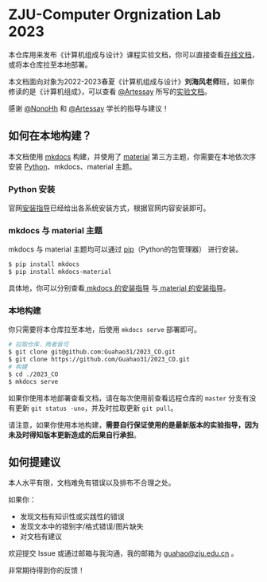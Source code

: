 # ZJU-Computer Orgnization Lab 2023

本仓库用来发布《计算机组成与设计》课程实验文档，你可以直接查看[在线文档](https://guahao31.github.io/2023_CO)，或将本仓库拉至本地部署。

本文档面向对象为2022-2023春夏《计算机组成与设计》**刘海风老师**班，如果你修读的是《计算机组成》，可以查看 [@Artessay](https://github.com/artessay) 所写的[实验文档](https://github.com/Artessay/ZJU-Computer-Organization-Lab-2023)。

感谢 [@NonoHh](https://github.com/NonoHh) 和 [@Artessay](https://github.com/artessay) 学长的指导与建议！

## 如何在本地构建？

本文档使用 [mkdocs](https://www.mkdocs.org/) 构建，并使用了 [material](https://squidfunk.github.io/mkdocs-material/) 第三方主题，你需要在本地依次序安装 [Python](https://python.org)、mkdocs、material 主题。

### Python 安装

官网[安装指导](https://wiki.python.org/moin/BeginnersGuide/Download)已经给出各系统安装方式，根据官网内容安装即可。

### mkdocs 与 material 主题

mkdocs 与 material 主题均可以通过 [pip](https://pypi.org/project/pip/)（Python的包管理器） 进行安装。

```bash
$ pip install mkdocs
$ pip install mkdocs-material
```

具体地，你可以分别查看[ mkdocs 的安装指导](https://www.mkdocs.org/getting-started/#installation) 与[ material 的安装指导](https://squidfunk.github.io/mkdocs-material/getting-started/#installation)。

### 本地构建

你只需要将本仓库拉至本地，后使用 `mkdocs serve` 部署即可。

```bash
# 拉取仓库，两者皆可
$ git clone git@github.com:Guahao31/2023_CO.git
$ git clone https://github.com/Guahao31/2023_CO.git
# 构建
$ cd ./2023_CO
$ mkdocs serve
```

如果你使用本地部署查看文档，请在每次使用前查看远程仓库的 `master` 分支有没有更新 `git status -uno`，并及时拉取更新 `git pull`。

请注意，如果你使用本地构建，**需要自行保证使用的是最新版本的实验指导，因为未及时得知版本更新造成的后果自行承担**。

## 如何提建议

本人水平有限，文档难免有错误以及排布不合理之处。

如果你：

* 发现文档有知识性或实践性的错误
* 发现文本中的错别字/格式错误/图片缺失
* 对文档有建议

欢迎提交 Issue 或通过邮箱与我沟通，我的邮箱为 guahao@zju.edu.cn 。

非常期待得到你的反馈！